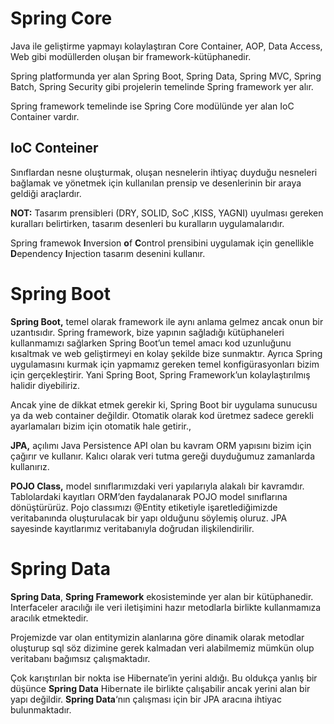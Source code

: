 # Spring Core

Java ile geliştirme yapmayı kolaylaştıran Core Container, AOP, Data Access, Web gibi modüllerden oluşan bir framework-kütüphanedir.

Spring platformunda yer alan Spring Boot, Spring Data, Spring MVC, Spring Batch, Spring Security gibi projelerin temelinde Spring framework yer alır.

Spring framework temelinde ise Spring Core modülünde yer alan IoC Container vardır.

## IoC Conteiner

Sınıflardan nesne oluşturmak, oluşan nesnelerin ihtiyaç duyduğu nesneleri bağlamak ve yönetmek için kullanılan prensip ve desenlerinin bir araya geldiği araçlardır.

**NOT:** Tasarım prensibleri (DRY, SOLID, SoC ,KISS, YAGNI) uyulması gereken kuralları belirtirken, tasarım desenleri bu kuralların uygulamalarıdır.

Spring framewok **I**nversion **o**f **C**ontrol prensibini uygulamak için genellikle **D**ependency **I**njection tasarım desenini kullanır.

# Spring Boot

**Spring Boot,** temel olarak framework ile aynı anlama gelmez ancak onun bir uzantısıdır. Spring framework, bize yapının sağladığı kütüphaneleri kullanmamızı sağlarken Spring Boot’un temel amacı kod uzunluğunu kısaltmak ve web geliştirmeyi en kolay şekilde bize sunmaktır. Ayrıca Spring uygulamasını kurmak için yapmamız gereken temel konfigürasyonları bizim için gerçekleştirir. Yani Spring Boot, Spring Framework’un kolaylaştırılmış halidir diyebiliriz.

Ancak yine de dikkat etmek gerekir ki, Spring Boot bir uygulama sunucusu ya da web container değildir. Otomatik olarak kod üretmez sadece gerekli ayarlamaları bizim için otomatik hale getirir.,

**JPA,** açılımı Java Persistence API olan bu kavram ORM yapısını bizim için çağırır ve kullanır. Kalıcı olarak veri tutma gereği duyduğumuz zamanlarda kullanırız.

**POJO Class,** model sınıflarımızdaki veri yapılarıyla alakalı bir kavramdır. Tablolardaki kayıtları ORM’den faydalanarak POJO model sınıflarına dönüştürürüz. Pojo classımızı @Entity etiketiyle işaretlediğimizde veritabanında oluşturulacak bir yapı olduğunu söylemiş oluruz. JPA sayesinde kayıtlarımız veritabanıyla doğrudan ilişkilendirilir.

# Spring Data

**Spring Data**, **Spring Framework** ekosisteminde yer alan bir kütüphanedir. Interfaceler aracılığı ile veri iletişimini hazır metodlarla birlikte kullanmamıza aracılık etmektedir.

Projemizde var olan entitymizin alanlarına göre dinamik olarak metodlar oluşturup sql söz dizimine gerek kalmadan veri alabilmemiz mümkün olup veritabanı bağımsız çalışmaktadır.

Çok karıştırılan bir nokta ise Hibernate’in yerini aldığı. Bu oldukça yanlış bir düşünce **Spring Data** Hibernate ile birlikte çalışabilir ancak yerini alan bir yapı değildir. **Spring Data**‘nın çalışması için bir JPA aracına ihtiyac bulunmaktadır.